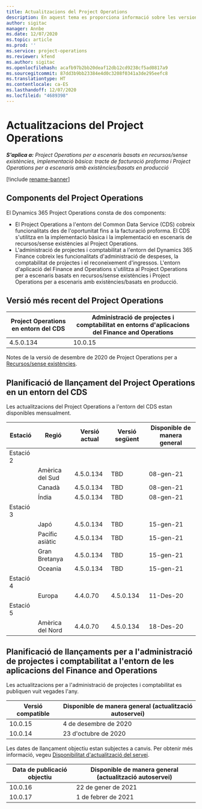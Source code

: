 ```yaml
---
title: Actualitzacions del Project Operations
description: En aquest tema es proporciona informació sobre les versions publicades del Dynamics 365 Project Operations.
author: sigitac
manager: Annbe
ms.date: 12/07/2020
ms.topic: article
ms.prod: ''
ms.service: project-operations
ms.reviewer: kfend
ms.author: sigitac
ms.openlocfilehash: acafb97b2bb20deaf12db12cd9238cf5ad0817a9
ms.sourcegitcommit: 87dd3b9bb23384e4d0c3208f0341a3de295eefc8
ms.translationtype: HT
ms.contentlocale: ca-ES
ms.lasthandoff: 12/07/2020
ms.locfileid: "4689398"
---
```

# <a name="project-operations-updates"></a>Actualitzacions del Project Operations

_**S'aplica a:** Project Operations per a escenaris basats en recursos/sense existències, implementació bàsica: tracte de facturació proforma i Project Operations per a escenaris amb existències/basats en producció_

[!include [rename-banner](~/includes/cc-data-platform-banner.md)]

## <a name="project-operations-components"></a>Components del Project Operations

El Dynamics 365 Project Operations consta de dos components:

- El Project Operations a l'entorn del Common Data Service (CDS) cobreix funcionalitats des de l'oportunitat fins a la facturació proforma. El CDS s'utilitza en la implementació bàsica i la implementació en escenaris de recursos/sense existències al Project Operations.
- L'administració de projectes i comptabilitat a l'entorn del Dynamics 365 Finance cobreix les funcionalitats d'administració de despeses, la comptabilitat de projectes i el reconeixement d'ingressos. L'entorn d'aplicació del Finance and Operations s'utilitza al Project Operations per a escenaris basats en recursos/sense existències i Project Operations per a escenaris amb existències/basats en producció.

## <a name="project-operations-latest-version"></a>Versió més recent del Project Operations

| Project Operations en entorn del CDS | Administració de projectes i comptabilitat en entorns d'aplicacions del Finance and Operations |
| --- | --- |
| 4.5.0.134 | 10.0.15 |

Notes de la versió de desembre de 2020 de Project Operations per a [Recursos/sense existències](whats-new-dec-2020-resource-based.md).

## <a name="release-schedule-for-project-operations-on-cds-environment"></a>Planificació de llançament del Project Operations en un entorn del CDS

Les actualitzacions del Project Operations a l'entorn del CDS estan disponibles mensualment. 

| Estació   | Regió        | Versió actual | Versió següent | Disponible de manera general |
|-----------|---------------|-----------------|--------------|---------------------|
| Estació 2 |   &nbsp;      |    &nbsp;       | &nbsp;       |      &nbsp;         |
|   &nbsp;  | Amèrica del Sud |  4.5.0.134       | TBD     | 08-gen-21           |
|    &nbsp; | Canadà        |  4.5.0.134       | TBD     | 08-gen-21          |
|   &nbsp;  | Índia         |  4.5.0.134       | TBD     | 08-gen-21           |
| Estació 3  |      &nbsp;   |     &nbsp;      |     &nbsp;   |      &nbsp;         |
|   &nbsp;  | Japó         |  4.5.0.134       | TBD     | 15-gen-21           |
|   &nbsp;  | Pacífic asiàtic  |  4.5.0.134       | TBD     | 15-gen-21           |
|   &nbsp;  | Gran Bretanya |  4.5.0.134       | TBD     | 15-gen-21           |
|   &nbsp;  | Oceania       |  4.5.0.134       | TBD     | 15-gen-21           |
| Estació 4 |     &nbsp;    |     &nbsp;      |     &nbsp;   |      &nbsp;         |
|   &nbsp;  | Europa        |  4.4.0.70       | 4.5.0.134     | 11-Des-20           |
| Estació 5 |     &nbsp;    |     &nbsp;      |     &nbsp;   |      &nbsp;         |
|   &nbsp;  | Amèrica del Nord |  4.4.0.70       | 4.5.0.134     | 18-Des-20           |

## <a name="release-schedule-for-project-management-and-accounting-in-the-finance-and-operations-apps-environment"></a>Planificació de llançaments per a l'administració de projectes i comptabilitat a l'entorn de les aplicacions del Finance and Operations

Les actualitzacions per a l'administració de projectes i comptabilitat es publiquen vuit vegades l'any.

| Versió compatible | Disponible de manera general (actualització autoservei) |
| --- | --- |
| 10.0.15 | 4 de desembre de 2020 |
| 10.0.14 | 23 d'octubre de 2020 |

Les dates de llançament objectiu estan subjectes a canvis. Per obtenir més informació, vegeu [Disponibilitat d'actualització del servei](https://docs.microsoft.com/dynamics365/fin-ops-core/fin-ops/get-started/public-preview-releases?toc=/dynamics365/finance/toc.json).

| Data de publicació objectiu | Disponible de manera general (actualització autoservei) |
| --- | --- |
| 10.0.16 | 22 de gener de 2021 |
| 10.0.17 | 1 de febrer de 2021 |

